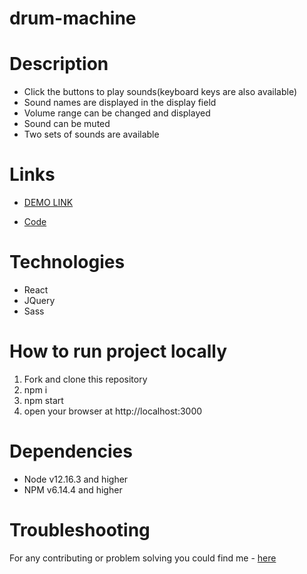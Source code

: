 # drum-machine

# Description
- Click the buttons to play sounds(keyboard keys are also available)
- Sound names are displayed in the display field
- Volume range can be changed and displayed
- Sound can be muted
- Two sets of sounds are available

# Links
- [DEMO LINK](https://natalia-ponomarenko.github.io/drum-machine/)

- [Code](https://github.com/natalia-ponomarenko/drum-machine)

# Technologies
- React
- JQuery
- Sass

# How to run project locally
1. Fork and clone this repository
2. npm i
3. npm start
4. open your browser at http://localhost:3000

# Dependencies
- Node v12.16.3 and higher
- NPM v6.14.4 and higher

# Troubleshooting
For any contributing or problem solving you could find me - [here](https://t.me/ponomarenko_nataliia)